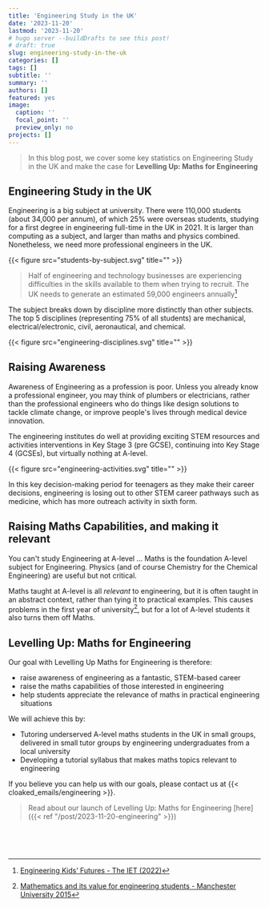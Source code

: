 ```yaml
---
title: 'Engineering Study in the UK'
date: '2023-11-20'
lastmod: '2023-11-20'
# hugo server --buildDrafts to see this post!
# draft: true
slug: engineering-study-in-the-uk
categories: []
tags: []
subtitle: ''
summary: ''
authors: []
featured: yes
image:
  caption: ''
  focal_point: ''
  preview_only: no
projects: []
---
```


> In this blog post, we cover some key statistics on Engineering Study in the UK and make the case for **Levelling Up: Maths for Engineering**

<!--more-->

## Engineering Study in the UK

Engineering is a big subject at university. There were 110,000 students (about 34,000 per annum), of which 25% were overseas students, studying for a first degree in engineering full-time in the UK in 2021. It is larger than computing as a subject, and larger than maths and physics combined. Nonetheless, we need more professional engineers in the UK.

{{< figure src="students-by-subject.svg" title="" >}}

> Half of engineering and technology businesses are experiencing difficulties in the skills available to them when
trying to recruit.  The UK needs to generate an estimated 59,000 engineers annually[^1]

The subject breaks down by discipline more distinctly than other subjects. The top 5 disciplines (representing 75% of all students) are mechanical, electrical/electronic, civil, aeronautical, and chemical.

{{< figure src="engineering-disciplines.svg" title="" >}}

## Raising Awareness

Awareness of Engineering as a profession is poor. Unless you already know a professional engineer, you may think of plumbers or electricians, rather than the professional engineers who do things like design solutions to tackle climate change, or improve people's lives through medical device innovation.

The engineering institutes do well at providing exciting STEM resources and activities interventions in Key Stage 3 (pre GCSE), continuing into Key Stage 4 (GCSEs), but virtually nothing at A-level.

{{< figure src="engineering-activities.svg" title="" >}}

In this key decision-making period for teenagers as they make their career decisions, engineering is losing out to other STEM career pathways such as medicine, which has more outreach activity in sixth form.

## Raising Maths Capabilities, and making it relevant

You can't study Engineering at A-level ... Maths is the foundation A-level subject for Engineering. Physics (and of course Chemistry for the Chemical Engineering) are useful but not critical.

Maths taught at A-level is all *relevant* to engineering, but it is often taught in an abstract context, rather than tying it to practical examples. This causes problems in the first year of university[^2], but for a lot of A-level students it also turns them off Maths.

## Levelling Up: Maths for Engineering

Our goal with Levelling Up Maths for Engineering is therefore:

* raise awareness of engineering as a fantastic, STEM-based career
* raise the maths capabilities of those interested in engineering
* help students appreciate the relevance of maths in practical engineering situations

We will achieve this by:

* Tutoring underserved A-level maths students in the UK in small groups, delivered in small tutor groups by engineering undergraduates from a local university
* Developing a tutorial syllabus that makes maths topics relevant to engineering

If you believe you can help us with our goals, please contact us at {{< cloaked_emails/engineering >}}.

> Read about our launch of Levelling Up: Maths for Engineering [here]({{< ref "/post/2023-11-20-engineering" >}})

<p>&nbsp;</p>
<p>&nbsp;</p>

[^1]: [Engineering Kids’ Futures - The IET (2022)](https://www.theiet.org/media/11077/engineering-kids-futures.pdf)

[^2]: [Mathematics and its value for engineering students - Manchester University 2015](https://research.manchester.ac.uk/files/22734837/POST-PEER-REVIEW-NON-PUBLISHERS.PDF)
